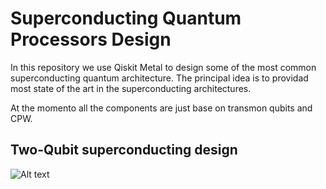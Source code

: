 # Superconducting Quantum Processors Design
In this repository we use Qiskit Metal to design some of the most common superconducting quantum architecture. The principal idea is to providad most state of the art in the superconducting architectures.

At the momento all the components are just base on transmon qubits and CPW.

## Two-Qubit superconducting design

![Alt text](C:\Users\KevinJoven\OneDrive\Escritorio\UD-House\Prueba.png?raw=true "Title")
